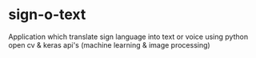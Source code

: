 # sign-o-text
Application which translate sign language into text or voice using python open cv &amp; keras api's (machine learning &amp; image processing)
